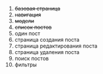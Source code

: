 1. ~~базовая страница~~
2. ~~навигация~~
3. ~~модели~~
4. ~~список постов~~
5. один пост
6. страница создания поста
7. страница редактирования поста
8. страница удаления поста
9. поиск постов
10. фильтры